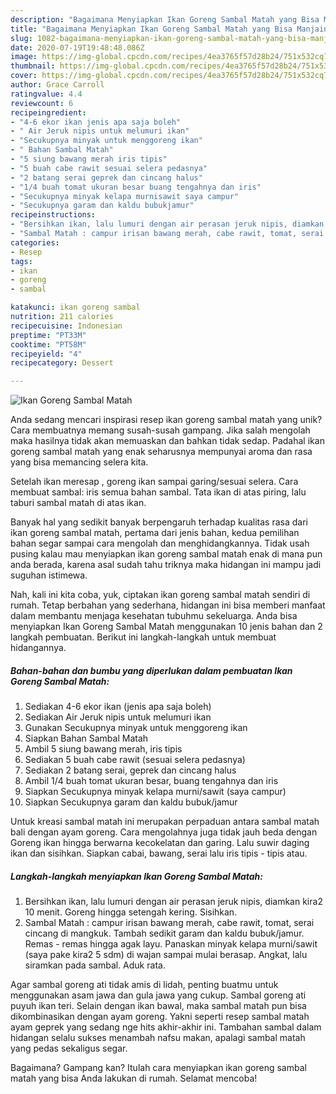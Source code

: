 ```yaml
---
description: "Bagaimana Menyiapkan Ikan Goreng Sambal Matah yang Bisa Manjain Lidah"
title: "Bagaimana Menyiapkan Ikan Goreng Sambal Matah yang Bisa Manjain Lidah"
slug: 1082-bagaimana-menyiapkan-ikan-goreng-sambal-matah-yang-bisa-manjain-lidah
date: 2020-07-19T19:48:48.086Z
image: https://img-global.cpcdn.com/recipes/4ea3765f57d28b24/751x532cq70/ikan-goreng-sambal-matah-foto-resep-utama.jpg
thumbnail: https://img-global.cpcdn.com/recipes/4ea3765f57d28b24/751x532cq70/ikan-goreng-sambal-matah-foto-resep-utama.jpg
cover: https://img-global.cpcdn.com/recipes/4ea3765f57d28b24/751x532cq70/ikan-goreng-sambal-matah-foto-resep-utama.jpg
author: Grace Carroll
ratingvalue: 4.4
reviewcount: 6
recipeingredient:
- "4-6 ekor ikan jenis apa saja boleh"
- " Air Jeruk nipis untuk melumuri ikan"
- "Secukupnya minyak untuk menggoreng ikan"
- " Bahan Sambal Matah"
- "5 siung bawang merah iris tipis"
- "5 buah cabe rawit sesuai selera pedasnya"
- "2 batang serai geprek dan cincang halus"
- "1/4 buah tomat ukuran besar buang tengahnya dan iris"
- "Secukupnya minyak kelapa murnisawit saya campur"
- "Secukupnya garam dan kaldu bubukjamur"
recipeinstructions:
- "Bersihkan ikan, lalu lumuri dengan air perasan jeruk nipis, diamkan kira2 10 menit. Goreng hingga setengah kering. Sisihkan."
- "Sambal Matah : campur irisan bawang merah, cabe rawit, tomat, serai cincang di mangkuk. Tambah sedikit garam dan kaldu bubuk/jamur. Remas - remas hingga agak layu. Panaskan minyak kelapa murni/sawit (saya pake kira2 5 sdm) di wajan sampai mulai berasap. Angkat, lalu siramkan pada sambal. Aduk rata."
categories:
- Resep
tags:
- ikan
- goreng
- sambal

katakunci: ikan goreng sambal 
nutrition: 211 calories
recipecuisine: Indonesian
preptime: "PT33M"
cooktime: "PT58M"
recipeyield: "4"
recipecategory: Dessert

---
```



![Ikan Goreng Sambal Matah](https://img-global.cpcdn.com/recipes/4ea3765f57d28b24/751x532cq70/ikan-goreng-sambal-matah-foto-resep-utama.jpg)

Anda sedang mencari inspirasi resep ikan goreng sambal matah yang unik? Cara membuatnya memang susah-susah gampang. Jika salah mengolah maka hasilnya tidak akan memuaskan dan bahkan tidak sedap. Padahal ikan goreng sambal matah yang enak seharusnya mempunyai aroma dan rasa yang bisa memancing selera kita.

Setelah ikan meresap , goreng ikan sampai garing/sesuai selera. Cara membuat sambal: iris semua bahan sambal. Tata ikan di atas piring, lalu taburi sambal matah di atas ikan.

Banyak hal yang sedikit banyak berpengaruh terhadap kualitas rasa dari ikan goreng sambal matah, pertama dari jenis bahan, kedua pemilihan bahan segar sampai cara mengolah dan menghidangkannya. Tidak usah pusing kalau mau menyiapkan ikan goreng sambal matah enak di mana pun anda berada, karena asal sudah tahu triknya maka hidangan ini mampu jadi suguhan istimewa.


Nah, kali ini kita coba, yuk, ciptakan ikan goreng sambal matah sendiri di rumah. Tetap berbahan yang sederhana, hidangan ini bisa memberi manfaat dalam membantu menjaga kesehatan tubuhmu sekeluarga. Anda bisa menyiapkan Ikan Goreng Sambal Matah menggunakan 10 jenis bahan dan 2 langkah pembuatan. Berikut ini langkah-langkah untuk membuat hidangannya.

<!--inarticleads1-->

##### Bahan-bahan dan bumbu yang diperlukan dalam pembuatan Ikan Goreng Sambal Matah:

1. Sediakan 4-6 ekor ikan (jenis apa saja boleh)
1. Sediakan  Air Jeruk nipis untuk melumuri ikan
1. Gunakan Secukupnya minyak untuk menggoreng ikan
1. Siapkan  Bahan Sambal Matah
1. Ambil 5 siung bawang merah, iris tipis
1. Sediakan 5 buah cabe rawit (sesuai selera pedasnya)
1. Sediakan 2 batang serai, geprek dan cincang halus
1. Ambil 1/4 buah tomat ukuran besar, buang tengahnya dan iris
1. Siapkan Secukupnya minyak kelapa murni/sawit (saya campur)
1. Siapkan Secukupnya garam dan kaldu bubuk/jamur


Untuk kreasi sambal matah ini merupakan perpaduan antara sambal matah bali dengan ayam goreng. Cara mengolahnya juga tidak jauh beda dengan Goreng ikan hingga berwarna kecokelatan dan garing. Lalu suwir daging ikan dan sisihkan. Siapkan cabai, bawang, serai lalu iris tipis - tipis atau. 

<!--inarticleads2-->

##### Langkah-langkah menyiapkan Ikan Goreng Sambal Matah:

1. Bersihkan ikan, lalu lumuri dengan air perasan jeruk nipis, diamkan kira2 10 menit. Goreng hingga setengah kering. Sisihkan.
1. Sambal Matah : campur irisan bawang merah, cabe rawit, tomat, serai cincang di mangkuk. Tambah sedikit garam dan kaldu bubuk/jamur. Remas - remas hingga agak layu. Panaskan minyak kelapa murni/sawit (saya pake kira2 5 sdm) di wajan sampai mulai berasap. Angkat, lalu siramkan pada sambal. Aduk rata.


Agar sambal goreng ati tidak amis di lidah, penting buatmu untuk menggunakan asam jawa dan gula jawa yang cukup. Sambal goreng ati puyuh ikan teri. Selain dengan ikan bawal, maka sambal matah pun bisa dikombinasikan dengan ayam goreng. Yakni seperti resep sambal matah ayam geprek yang sedang nge hits akhir-akhir ini. Tambahan sambal dalam hidangan selalu sukses menambah nafsu makan, apalagi sambal matah yang pedas sekaligus segar. 

Bagaimana? Gampang kan? Itulah cara menyiapkan ikan goreng sambal matah yang bisa Anda lakukan di rumah. Selamat mencoba!
